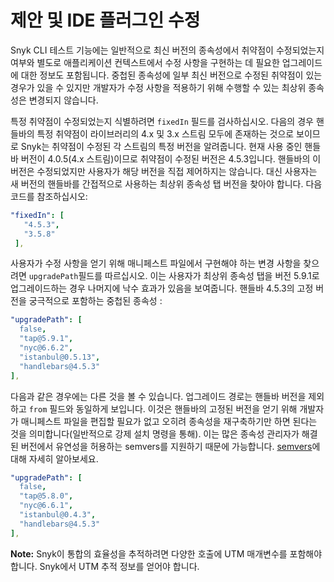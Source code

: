 # 제안 및 IDE 플러그인 수정

Snyk CLI 테스트 기능에는 일반적으로 최신 버전의 종속성에서 취약점이 수정되었는지 여부와 별도로 애플리케이션 컨텍스트에서 수정 사항을 구현하는 데 필요한 업그레이드에 대한 정보도 포함됩니다. 중첩된 종속성에 일부 최신 버전으로 수정된 취약점이 있는 경우가 있을 수 있지만 개발자가 수정 사항을 적용하기 위해 수행할 수 있는 최상위 종속성은 변경되지 않습니다.

특정 취약점이 수정되었는지 식별하려면 `fixedIn` 필드를 검사하십시오. 다음의 경우 핸들바의 특정 취약점이 라이브러리의 4.x 및 3.x 스트림 모두에 존재하는 것으로 보이므로 Snyk는 취약점이 수정된 각 스트림의 특정 버전을 알려줍니다. 현재 사용 중인 핸들바 버전이 4.0.5(4.x 스트림)이므로 취약점이 수정된 버전은 4.5.3입니다. 핸들바의 이 버전은 수정되었지만 사용자가 해당 버전을 직접 제어하지는 않습니다. 대신 사용자는 새 버전의 핸들바를 간접적으로 사용하는 최상위 종속성 탭 버전을 찾아야 합니다. 다음 코드를 참조하십시오:

```yaml
"fixedIn": [
   "4.5.3",
   "3.5.8"
 ],
```

사용자가 수정 사항을 얻기 위해 매니페스트 파일에서 구현해야 하는 변경 사항을 찾으려면 `upgradePath`필드를 따르십시오. 이는 사용자가 최상위 종속성 탭을 버전 5.9.1로 업그레이드하는 경우 나머지에 낙수 효과가 있음을 보여줍니다. 핸들바 4.5.3의 고정 버전을 궁극적으로 포함하는 중첩된 종속성 :

```yaml
"upgradePath": [
  false,
  "tap@5.9.1",
  "nyc@6.6.2",
  "istanbul@0.5.13",
  "handlebars@4.5.3"
],
```

다음과 같은 경우에는 다른 것을 볼 수 있습니다. 업그레이드 경로는 핸들바 버전을 제외하고 `from` 필드와 동일하게 보입니다. 이것은 핸들바의 고정된 버전을 얻기 위해 개발자가 매니페스트 파일을 편집할 필요가 없고 오히려 종속성을 재구축하기만 하면 된다는 것을 의미합니다(일반적으로 강제 설치 명령을 통해). 이는 많은 종속성 관리자가 해결된 버전에서 유연성을 허용하는 semvers를 지원하기 때문에 가능합니다. [semvers](https://nodesource.com/blog/semver-a-primer/)에 대해 자세히 알아보세요.

```yaml
"upgradePath": [
  false,
  "tap@5.8.0",
  "nyc@6.6.1",
  "istanbul@0.4.3",
  "handlebars@4.5.3"
],
```

**Note:** Snyk이 통합의 효율성을 추적하려면 다양한 호출에 UTM 매개변수를 포함해야 합니다. Snyk에서 UTM 추적 정보를 얻어야 합니다.

